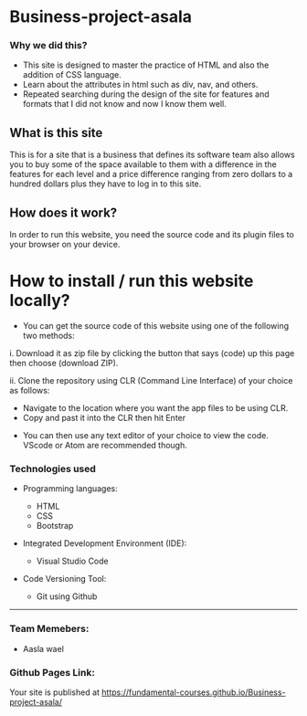 # Business-project-asala


### Why we did this?
- This site is designed to master the practice of HTML and also the addition of CSS language.
- Learn about the attributes in html such as div, nav, and others.
- Repeated searching during the design of the site for features and formats that I did not know and now I know them well.


## What is this site
  This is for a site that is a business that defines its software team also allows you to buy some of the space available to them with a difference in the features for each level and a price difference ranging from zero dollars to a hundred dollars plus they have to log in to this site.

## How does it work?
  In order to run this website, you need the source code and its plugin files to your browser on your device.
 # How to install / run this website locally?

* You can get the source code of this website using one of the following two methods:

i. Download it as zip file by clicking the button that says (code) up this page then choose (download ZIP).

ii. Clone the repository using CLR (Command Line Interface) of your choice as follows:

- Navigate to the location where you want the app files to be using CLR.
- Copy  and past it into the CLR then hit Enter
* You can then use any text editor of your choice to view the code. VScode or Atom are recommended though.


### Technologies used 
- Programming languages: 
    - HTML 
    - CSS 
    - Bootstrap
    
- Integrated Development Environment (IDE): 
    - Visual Studio Code 
 
- Code Versioning Tool: 
    - Git using Github   
---
### Team Memebers:
- Aasla wael

### Github Pages Link:
Your site is published at https://fundamental-courses.github.io/Business-project-asala/

